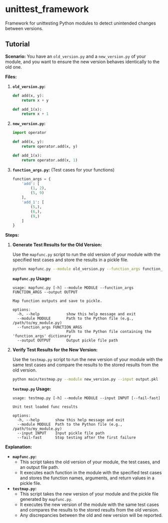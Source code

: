 # unittest_framework

Framework for unittesting Python modules to detect unintended changes between versions.

## Tutorial

**Scenario:** You have an `old_version.py` and a `new_version.py` of your module, and you want to ensure the new version behaves identically to the old one.

**Files:**

1.  **`old_version.py`:**

    ```python
    def add(x, y):
        return x + y

    def add_1(x):
        return x + 1
    ```

2.  **`new_version.py`:**

    ```python
    import operator

    def add(x, y):
        return operator.add(x, y)

    def add_1(x):
        return operator.add(x, 1)
    ```

3.  **`function_args.py`:** (Test cases for your functions)

    ```python
    function_args = {
        'add': [
            (1, 2), 
            (5, 9)
        ],
        'add_1': [
            (5,), 
            (6,),
            (9,)
        ]
    }
    ```

**Steps:**

1.  **Generate Test Results for the Old Version:**

    Use the `mapfunc.py` script to run the old version of your module with the specified test cases and store the results in a pickle file.

    ```bash
    python mapfunc.py --module old_version.py --function_args function_args.py --output output.pkl
    ```

    **`mapfunc.py` Usage:**

    ```
    usage: mapfunc.py [-h] --module MODULE --function_args FUNCTION_ARGS --output OUTPUT

    Map function outputs and save to pickle.

    options:
      -h, --help            show this help message and exit
      --module MODULE       Path to the Python file (e.g., /path/to/my_module.py)
      --function_args FUNCTION_ARGS
                            Path to the Python file containing the 'function_args' dictionary
      --output OUTPUT       Output pickle file path
    ```

2.  **Verify Test Results for the New Version:**

    Use the `testmap.py` script to run the new version of your module with the same test cases and compare the results to the stored results from the old version.

    ```bash
    python main/testmap.py --module new_version.py --input output.pkl
    ```

    **`testmap.py` Usage:**

    ```
    usage: testmap.py [-h] --module MODULE --input INPUT [--fail-fast]

    Unit test loaded func results

    options:
      -h, --help       show this help message and exit
      --module MODULE  Path to the Python file (e.g., /path/to/my_module.py)
      --input INPUT    Input pickle file path
      --fail-fast      Stop testing after the first failure
    ```

**Explanation:**

* **`mapfunc.py`:**
    * This script takes the old version of your module, the test cases, and an output file path.
    * It executes each function in the module with the specified test cases and stores the function names, arguments, and return values in a pickle file.
* **`testmap.py`:**
    * This script takes the new version of your module and the pickle file generated by `mapfunc.py`.
    * It executes the new version of the module with the same test cases and compares the results to the stored results from the old version.
    * Any discrepancies between the old and new version will be reported.
